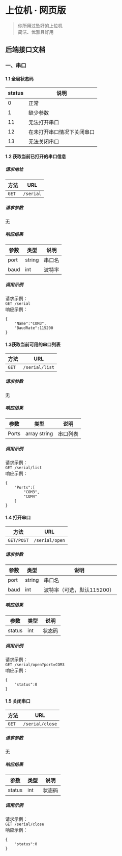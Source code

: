 # 上位机 · 网页版
>你所用过坠好的上位机  
>简洁、优雅且好用

## 后端接口文档

### 一、串口

#### 1.1 全局状态码
| status | 说明 |
| ------ | ---- |
|    0   | 正常 |
|    1   | 缺少参数 |
|   11   | 无法打开串口 |
|   12   | 在未打开串口情况下关闭串口 |
|   13   | 无法关闭串口 |

#### 1.2 获取当前已打开的串口信息
##### 请求地址
|  方法 |    URL     |
|-------|-----------|
| `GET` | `/serial` |
##### 请求参数
无
##### 响应结果
| 参数 | 类型    | 说明  |
|------|--------|-------|
| port | string | 串口名 |
| baud |  int   | 波特率 |
##### 调用示例
请求示例：  
`GET /serial`  
响应示例：  
```
{
    "Name":"COM3",
    "BaudRate":115200
}
```

#### 1.3获取当前可用的串口列表
|  方法 |      URL        |
|-------|----------------|
| `GET` | `/serial/list` |
##### 请求参数
无
##### 响应结果
|  参数 |     类型      |  说明   |
|-------|--------------|---------|
| Ports | array string | 串口列表 |
##### 调用示例
请求示例：  
`GET /serial/list`  
响应示例：  
```
{
    "Ports":[
        "COM3",
        "COM4"
    ]
}
```

#### 1.4 打开串口
|    方法    |      URL        |
|------------|----------------|
| `GET/POST` | `/serial/open` |
##### 请求参数
| 参数 |  类型   |          说明           |
|------|--------|-------------------------|
| port | string |           串口名         |
| baud |  int   | 波特率（可选，默认115200）|
##### 响应结果
|  参数  | 类型 |  说明  |
|--------|-----|--------|
| status | int | 状态码 |
##### 调用示例
请求示例：  
`GET /serial/open?port=COM3`  
响应示例：  
```
{
    "status":0
}
```

#### 1.5 关闭串口
|  方法 |      URL        |
|-------|----------------|
| `GET` | `/serial/close` |
##### 请求参数
无
##### 响应结果
|  参数  | 类型 |  说明  |
|--------|-----|--------|
| status | int | 状态码 |
##### 调用示例
请求示例：  
`GET /serial/close`  
响应示例：  
```
{
    "status":0
}
```
